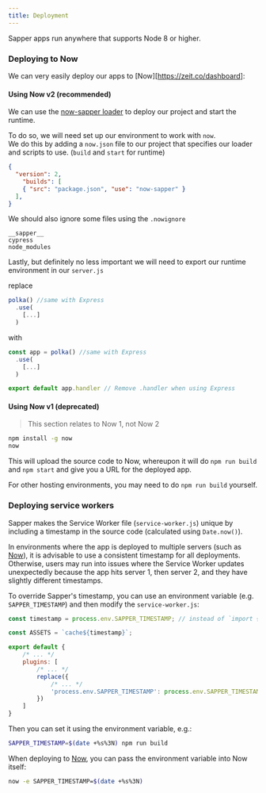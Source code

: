 ```yaml
---
title: Deployment
---
```


Sapper apps run anywhere that supports Node 8 or higher.


### Deploying to Now

We can very easily deploy our apps to [Now][https://zeit.co/dashboard]:

#### Using Now v2 (recommended)

We can use the [now-sapper loader](https://www.npmjs.com/package/now-sapper) to deploy our project and start the runtime.

To do so, we will need set up our environment to work with `now`.  
We do this by adding a `now.json` file to our project that specifies our loader and scripts to use. (`build` and `start` for runtime)

```json
{
  "version": 2,
    "builds": [
    { "src": "package.json", "use": "now-sapper" }
  ],
}
```

We should also ignore some files using the `.nowignore`

```
__sapper__
cypress
node_modules
```

Lastly, but definitely no less important we will need to export our runtime environment in our `server.js`

replace

```js
polka() //same with Express
  .use(
    [...]
  )
```

with
```js
const app = polka() //same with Express
  .use(
    [...]
  )

export default app.handler // Remove .handler when using Express
```


#### Using Now v1 (deprecated)

> This section relates to Now 1, not Now 2

```bash
npm install -g now
now
```

This will upload the source code to Now, whereupon it will do `npm run build` and `npm start` and give you a URL for the deployed app.

For other hosting environments, you may need to do `npm run build` yourself.

### Deploying service workers

Sapper makes the Service Worker file (`service-worker.js`) unique by including a timestamp in the source code
(calculated using `Date.now()`).

In environments where the app is deployed to multiple servers (such as [Now][]), it is advisable to use a
consistent timestamp for all deployments. Otherwise, users may run into issues where the Service Worker
updates unexpectedly because the app hits server 1, then server 2, and they have slightly different timestamps.

To override Sapper's timestamp, you can use an environment variable (e.g. `SAPPER_TIMESTAMP`) and then modify
the `service-worker.js`:

```js
const timestamp = process.env.SAPPER_TIMESTAMP; // instead of `import { timestamp }`

const ASSETS = `cache${timestamp}`;

export default {
	/* ... */
	plugins: [
		/* ... */
		replace({
			/* ... */
			'process.env.SAPPER_TIMESTAMP': process.env.SAPPER_TIMESTAMP || Date.now()
		})
	]
}
```

Then you can set it using the environment variable, e.g.:

```bash
SAPPER_TIMESTAMP=$(date +%s%3N) npm run build
```

When deploying to [Now][], you can pass the environment variable into Now itself:

```bash
now -e SAPPER_TIMESTAMP=$(date +%s%3N)
```

[Now]: https://zeit.co/now
